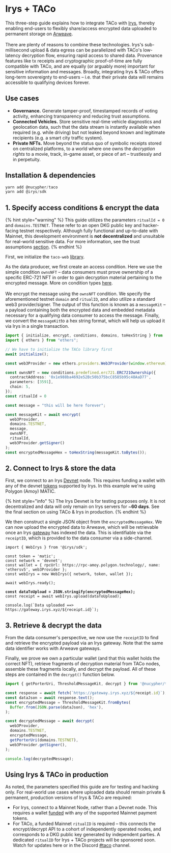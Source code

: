 # Irys + TACo

This three-step guide explains how to integrate TACo with [Irys](https://docs.irys.xyz/), thereby enabling end-users to flexibly share/access encrypted data uploaded to permanent storage on [Arweave](https://www.arweave.org/build). \
\
There are plenty of reasons to combine these technologies. Irys's sub-millisecond upload & data egress can be parallelized with TACo's low-latency decryption flow, ensuring rapid access to shared data. Provenance features like tx receipts and cryptographic proof-of-time are fully compatible with TACo, and are equally (or arguably more) important for sensitive information and messages. Broadly, integrating Irys & TACo offers long-term sovereignty to end-users – i.e. that their private data will remains accessible to qualifying devices forever.&#x20;

## Use cases&#x20;

* **Governance.** Generate tamper-proof, timestamped records of voting activity, enhancing transparency and reducing trust assumptions.&#x20;
* **Connected Vehicles.** Store sensitive real-time vehicle diagnostics and geolocation data, such that the data stream is instantly available when required (e.g. while driving) but not leaked beyond known and legitimate recipients (e.g. a smart city traffic system).&#x20;
* **Private NFTs.** Move beyond the status quo of symbolic receipts stored on centralized platforms, to a world where one owns the _decryption rights_ to a movie, track, in-game asset, or piece of art – trustlessly and in perpetuity.&#x20;

## Installation & dependencies

```typescript
yarn add @nucypher/taco
yarn add @irys/sdk
```

## 1. Specify access conditions & encrypt the data&#x20;

{% hint style="warning" %}
This guide utilizes the parameters `ritualId = 0` and `domains.TESTNET`. These refer to an open DKG public key and hacker-facing testnet respectively. Although fully functional and up-to-date with Mainnet, this development environment is **not decentralized** and unsuitable for real-world sensitive data. For more information, see the trust assumptions [section](../trust-assumptions/testnet-trust-assumptions/).&#x20;
{% endhint %}

First, we initialize the `taco-web` [library](https://github.com/nucypher/taco-web).&#x20;

As the data producer, we first create an access condition. Here we use the simple condition `ownsNFT` – data consumers must prove ownership of a specific ERC-721 NFT in order to gain decryption material pertaining to the encrypted message. More on condition types [here](../conditions/).\
\
We encrypt the message using the `ownsNFT` condition. We specify the aforementioned testnet `domain` and `ritualID`, and also utilize a standard web3 provider/signer. The output of this function is known as a `messageKit` – a payload containing both the encrypted data and embedded metadata necessary for a qualifying data consumer to access the message. Finally, we convert the `messageKit`to a hex string format, which will help us upload it via Irys in a single transaction.&#x20;

```typescript
import { initialize, encrypt, conditions, domains, toHexString } from '@nucypher/taco';
import { ethers } from "ethers";

// We have to initialize the TACo library first
await initialize();

const web3Provider = new ethers.providers.Web3Provider(window.ethereum);

const ownsNFT = new conditions.predefined.erc721.ERC721Ownership({
  contractAddress: '0x1e988ba4692e52Bc50b375bcC8585b95c48AaD77',
  parameters: [3591],
  chain: 5,
});
const ritualId = 0

const message = "this will be here forever";

const messageKit = await encrypt(
  web3Provider,
  domains.TESTNET,
  message,
  ownsNFT,
  ritualId,
  web3Provider.getSigner() 
);
const encryptedMessageHex = toHexString(messageKit.toBytes());
```

## 2. Connect to Irys & store the data&#x20;

First, we connect to an Irys [Devnet](https://docs.irys.xyz/developer-docs/using-devnet) node. This requires funding a wallet with any of the devnet [tokens](https://docs.irys.xyz/overview/supported-tokens) supported by Irys. In this example we're using Polygon (Amoy) MATIC.&#x20;

{% hint style="info" %}
The Irys Devnet is for testing purposes only. It is not decentralized and data will only remain on Irys servers for \~**60 days**. See the final section on using TACo & Irys in production.&#x20;
{% endhint %}

We then construct a single JSON object from the `encryptedMessageHex`. We can now upload the encrypted data to Arweave, which will be retrievable once an Irys [gateway](https://docs.irys.xyz/developer-docs/downloading) has indexed the data. This is identifiable via the `receiptID`, which is provided to the data consumer via a side-channel.&#x20;

<pre class="language-typescript"><code class="lang-typescript">import { WebIrys } from '@irys/sdk';

const token = 'matic';
const network = 'devnet';
const wallet = { rpcUrl: https://rpc-amoy.polygon.technology/, name: 'ethersv5', web3Provider };
const webIrys = new WebIrys({ network, token, wallet });

await webIrys.ready();

<strong>const dataToUpload = JSON.stringify(encryptedMessageHex);
</strong>const receipt = await webIrys.upload(dataToUpload);

console.log(`Data uploaded ==> https://gateway.irys.xyz/${receipt.id}`);
</code></pre>

## 3. Retrieve & decrypt the data

From the data consumer's perspective, we now use the `receiptID` to find and retrieve the encrypted payload via an Irys gateway. Note that the same data identifier works with Arweave gateways.&#x20;

Finally, we prove we own a particular wallet (and that this wallet holds the correct NFT), retrieve fragments of decryption material from TACo nodes, assemble these fragments locally, and decrypt the payload. All of these steps are contained in the `decrypt()` function below.&#x20;

```typescript
import { getPorterUri, ThresholdMessageKit, decrypt } from '@nucypher/taco';

const response = await fetch(`https://gateway.irys.xyz/${receipt.id}`);
const dataJson = await response.text();
const encryptedMessage = ThresholdMessageKit.fromBytes(
  Buffer.from(JSON.parse(dataJson), 'hex'),
);

const decryptedMessage = await decrypt(
  web3Provider,
  domains.TESTNET,
  encryptedMessage,
  getPorterUri(domains.TESTNET),
  web3Provider.getSigner(),
);

console.log(decryptedMessage);
```

## Using Irys & TACo in production&#x20;

As noted, the parameters specified this guide are for testing and hacking only. For real-world use cases where uploaded data should remain private & permanent, production versions of Irys & TACo are required:

* For Irys, connect to a Mainnet Node, rather than a Devnet node. This requires a wallet [funded](https://docs.irys.xyz/overview/cost-to-upload) with any of the supported Mainnet payment tokens.&#x20;
* For TACo, a funded Mainnet `ritualID` is required – this connects the encrypt/decrypt API to a cohort of independently operated nodes, and corresponds to a DKG public key generated by independent parties. A dedicated `ritualID` for Irys + TACo projects will be sponsored soon. Watch for updates here or in the Discord [#taco](https://discord.com/channels/866378471868727316/870383642751430666) channel.&#x20;

